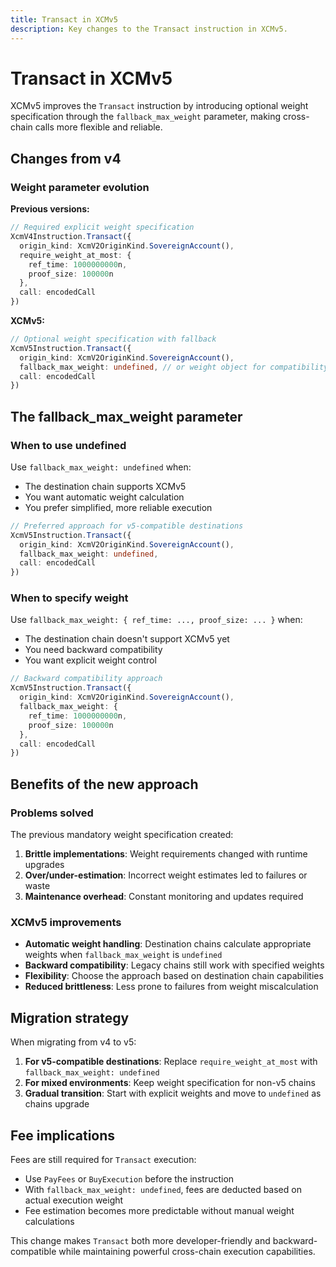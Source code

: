 ```yaml
---
title: Transact in XCMv5
description: Key changes to the Transact instruction in XCMv5.
---
```


# Transact in XCMv5

XCMv5 improves the `Transact` instruction by introducing optional weight specification through the `fallback_max_weight` parameter, making cross-chain calls more flexible and reliable.

## Changes from v4

### Weight parameter evolution

**Previous versions:**
```typescript
// Required explicit weight specification
XcmV4Instruction.Transact({
  origin_kind: XcmV2OriginKind.SovereignAccount(),
  require_weight_at_most: {
    ref_time: 1000000000n,
    proof_size: 100000n
  },
  call: encodedCall
})
```

**XCMv5:**
```typescript
// Optional weight specification with fallback
XcmV5Instruction.Transact({
  origin_kind: XcmV2OriginKind.SovereignAccount(),
  fallback_max_weight: undefined, // or weight object for compatibility
  call: encodedCall
})
```

## The fallback_max_weight parameter

### When to use undefined
Use `fallback_max_weight: undefined` when:
- The destination chain supports XCMv5
- You want automatic weight calculation
- You prefer simplified, more reliable execution

```typescript
// Preferred approach for v5-compatible destinations
XcmV5Instruction.Transact({
  origin_kind: XcmV2OriginKind.SovereignAccount(),
  fallback_max_weight: undefined,
  call: encodedCall
})
```

### When to specify weight
Use `fallback_max_weight: { ref_time: ..., proof_size: ... }` when:
- The destination chain doesn't support XCMv5 yet
- You need backward compatibility
- You want explicit weight control

```typescript
// Backward compatibility approach
XcmV5Instruction.Transact({
  origin_kind: XcmV2OriginKind.SovereignAccount(), 
  fallback_max_weight: {
    ref_time: 1000000000n,
    proof_size: 100000n
  },
  call: encodedCall
})
```

## Benefits of the new approach

### Problems solved
The previous mandatory weight specification created:
1. **Brittle implementations**: Weight requirements changed with runtime upgrades
2. **Over/under-estimation**: Incorrect weight estimates led to failures or waste
3. **Maintenance overhead**: Constant monitoring and updates required

### XCMv5 improvements
- **Automatic weight handling**: Destination chains calculate appropriate weights when `fallback_max_weight` is `undefined`
- **Backward compatibility**: Legacy chains still work with specified weights
- **Flexibility**: Choose the approach based on destination chain capabilities
- **Reduced brittleness**: Less prone to failures from weight miscalculation

## Migration strategy

When migrating from v4 to v5:

1. **For v5-compatible destinations**: Replace `require_weight_at_most` with `fallback_max_weight: undefined`
2. **For mixed environments**: Keep weight specification for non-v5 chains
3. **Gradual transition**: Start with explicit weights and move to `undefined` as chains upgrade

## Fee implications

Fees are still required for `Transact` execution:
- Use `PayFees` or `BuyExecution` before the instruction
- With `fallback_max_weight: undefined`, fees are deducted based on actual execution weight
- Fee estimation becomes more predictable without manual weight calculations

This change makes `Transact` both more developer-friendly and backward-compatible while maintaining powerful cross-chain execution capabilities.